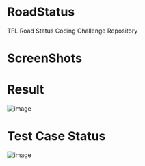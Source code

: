 # RoadStatus
TFL Road Status Coding Challenge Repository


# ScreenShots

# Result
![image](https://user-images.githubusercontent.com/63959021/119343906-51990b00-bc97-11eb-8377-a19c2e3b8298.png)

# Test Case Status
![image](https://user-images.githubusercontent.com/63959021/119344331-cff5ad00-bc97-11eb-87cb-c603ca852bad.png)


